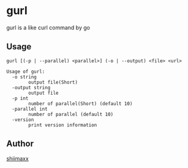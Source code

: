 # gurl

gurl is a like curl command by go

## Usage

```
gurl [(-p | --parallel) <parallel>] (-o | --output) <file> <url>
```

```
Usage of gurl:
  -o string
        output file(Short)
  -output string
        output file
  -p int
        number of parallel(Short) (default 10)
  -parallel int
        number of parallel (default 10)
  -version
        print version information
```

## Author

[shiimaxx](https://github.com/shiimaxx)
